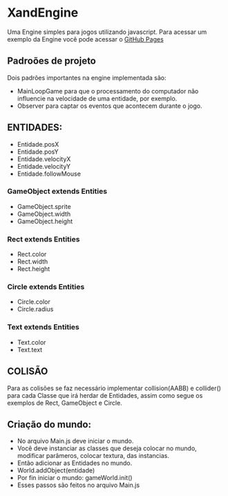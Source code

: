 # XandEngine
Uma Engine simples para jogos utilizando javascript. Para acessar um exemplo da Engine você pode acessar o [GitHub Pages](https://magnomont12.github.io/XandEngine/)

## Padroões de projeto
Dois padrões importantes na engine implementada são:
- MainLoopGame para que o processamento do computador não influencie na velocidade de uma entidade, por exemplo.
- Observer para captar os eventos que acontecem durante o jogo. 

## ENTIDADES:

- Entidade.posX
- Entidade.posY
- Entidade.velocityX
- Entidade.velocityY
- Entidade.followMouse

### GameObject extends Entities

- GameObject.sprite
- GameObject.width
- GameObject.height

### Rect extends Entities

- Rect.color
- Rect.width
- Rect.height

### Circle extends Entities

- Circle.color
- Circle.radius

### Text extends Entities

- Text.color
- Text.text

## COLISÃO
Para as colisões se faz necessário implementar collision(AABB) e collider() para cada Classe que irá herdar de Entidades,
assim como segue os exemplos de Rect, GameObject e Circle.

## Criação do mundo:

- No arquivo Main.js deve iniciar o mundo.
- Você deve instanciar as classes que deseja colocar no mundo, modificar parâmeros, colocar textura, das instancias.
- Então adicionar as Entidades no mundo. 
- World.addObject(entidade)
- Por fin iniciar o mundo: gameWorld.init()
- Esses passos são feitos no arquivo Main.js

